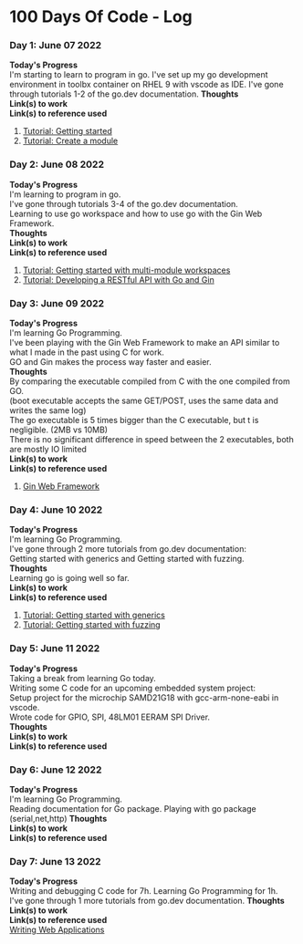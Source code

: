 # 100 Days Of Code - Log

### Day 1: June 07 2022
**Today's Progress**   
I'm starting to learn to program in go.
I've set up my go development environment in toolbx container on RHEL 9 with vscode as IDE. 
I've gone through tutorials 1-2 of the go.dev documentation.
**Thoughts**   
**Link(s) to work**  
**Link(s) to reference used**  
1. [Tutorial: Getting started](https://go.dev/doc/tutorial/getting-started)  
2. [Tutorial: Create a module](https://go.dev/doc/tutorial/create-module)  

### Day 2: June 08 2022
**Today's Progress**  
I'm learning to program in go.  
I've gone through tutorials 3-4 of the go.dev documentation.  
Learning to use go workspace and how to use go with the Gin Web Framework.  
**Thoughts**   
**Link(s) to work**  
**Link(s) to reference used**  
1. [Tutorial: Getting started with multi-module workspaces](https://go.dev/doc/tutorial/workspaces.html)  
2. [Tutorial: Developing a RESTful API with Go and Gin](https://go.dev/doc/tutorial/web-service-gin.html) 

### Day 3: June 09 2022
**Today's Progress**  
I'm learning Go Programming.  
I've been playing with the Gin Web Framework to make an API similar to what I made in the past using C for work.  
GO and Gin makes the process way faster and easier.  
**Thoughts**   
By comparing the executable compiled from C with the one compiled from GO.  
(boot executable accepts the same GET/POST, uses the same data and writes the same log)   
The go executable is 5 times bigger than the C executable, but t is negligible. (2MB vs 10MB)  
There is no significant difference in speed between the 2 executables, both are mostly IO limited  
**Link(s) to work**  
**Link(s) to reference used**  
1. [Gin Web Framework](https://gin-gonic.com/)

### Day 4: June 10 2022
**Today's Progress**  
I'm learning Go Programming.   
I've gone through 2 more tutorials from go.dev documentation:   
Getting started with generics and Getting started with fuzzing.   
**Thoughts**   
Learning go is going well so far.  
**Link(s) to work**  
**Link(s) to reference used**  
1. [Tutorial: Getting started with generics](https://go.dev/doc/tutorial/generics.html)
2. [Tutorial: Getting started with fuzzing](https://go.dev/doc/tutorial/fuzz.html)

### Day 5: June 11 2022
**Today's Progress**  
Taking a break from learning Go today.  
Writing some C code for an upcoming embedded system project:  
Setup project for the microchip SAMD21G18 with gcc-arm-none-eabi in vscode.  
Wrote code for GPIO, SPI, 48LM01 EERAM SPI Driver.  
**Thoughts**   
**Link(s) to work**  
**Link(s) to reference used**  

### Day 6: June 12 2022
**Today's Progress**  
I'm learning Go Programming.   
Reading documentation for Go package.
Playing with go package (serial,net,http)
**Thoughts**   
**Link(s) to work**  
**Link(s) to reference used**  

### Day 7: June 13 2022
**Today's Progress**  
Writing and debugging C code for 7h.
Learning Go Programming for 1h.   
I've gone through 1 more tutorials from go.dev documentation.
**Thoughts**   
**Link(s) to work**  
**Link(s) to reference used**  
[Writing Web Applications](https://go.dev/doc/articles/wiki/)

<!---
### Day 8: June 14 2022
**Today's Progress**  
**Thoughts**   
**Link(s) to work**  
**Link(s) to reference used**  
--->

<!---
### Day 9: June 15 2022
**Today's Progress**  
**Thoughts**   
**Link(s) to work**  
**Link(s) to reference used**  
--->


<!---

### Day x: Jan 01 1970
**Today's Progress**  
**Thoughts**   
**Link(s) to work**  
**Link(s) to reference used**  


Day x of #100Daysofcode.
I'm learning Go Programming.   


## next:
5. [Writing Web Applications](https://go.dev/doc/articles/wiki/)
6. [How to write Go code](https://go.dev/doc/code.html)
--->
